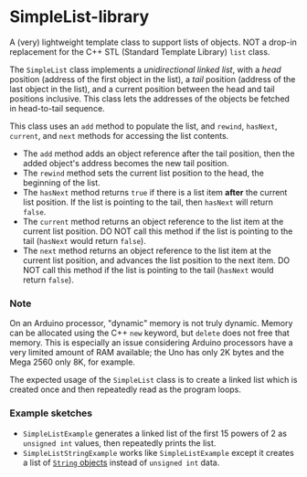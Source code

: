# SimpleList-library #

A (very) lightweight template class to support lists of objects.  NOT a drop-in replacement for the C++ STL (Standard Template Library) `list` class.

The `SimpleList` class implements a *unidirectional linked list*, with a *head* position (address of the first object in the list), a *tail*  position (address of the last object in the list), and a current position between the head and tail positions inclusive.  This class lets the addresses of the objects be fetched in head-to-tail sequence.

This class uses an `add` method to populate the list, and `rewind`, `hasNext`, `current`, and `next` methods for accessing the list contents.

- The `add` method adds an object reference after the tail position, then the added object's address becomes the new tail position.
- The `rewind` method sets the current list position to the head, the beginning of the list.
- The `hasNext` method returns `true` if there is a list item **after** the current list position.  If the list is pointing to the tail, then `hasNext` will return `false`.
- The `current` method returns an object reference to the list item at the current list position.  DO NOT call this method if the list is pointing to the tail (`hasNext` would return `false`).
- The `next` method returns an object reference to the list item at the current list position, and advances the list position to the next item.  DO NOT call this method if the list is pointing to the tail (`hasNext` would return `false`).

### Note ###

On an Arduino processor, "dynamic" memory is not truly dynamic.  Memory can be allocated using the C++ `new` keyword, but `delete` does not free that memory.  This is especially an issue considering Arduino processors have a very limited amount of RAM available; the Uno has only 2K bytes and the Mega 2560 only 8K, for example.

The expected usage of the `SimpleList` class is to create a linked list which is created once and then repeatedly read as the program loops.

### Example sketches ###

- `SimpleListExample` generates a linked list of the first 15 powers of 2 as `unsigned int` values, then repeatedly prints the list.
- `SimpleListStringExample` works like `SimpleListExample` except it creates a list of [`String` objects](https://www.arduino.cc/reference/en/language/variables/data-types/stringobject/) instead of `unsigned int` data.
